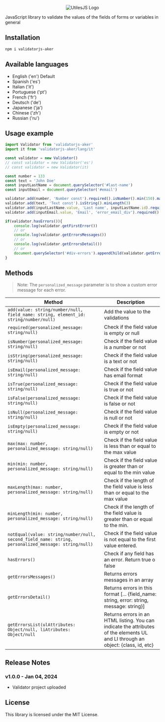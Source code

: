 <p align="center"><img src="https://utilesjs.neocities.org/LogosProyectos/validatorjs.png" alt="UtilesJS Logo"></p>

JavaScript library to validate the values of the fields of forms or variables in general

## Installation

```sh
npm i validatorjs-aker
```

## Available languages

- English ('en') Default
- Spanish ('es')
- Italian ('it')
- Portuguese ('pt')
- French ('fr')
- Deutsch ('de')
- Japanese ('ja')
- Chinese ('zh')
- Russian ('ru')

## Usage example

```js
import Validator from 'validatorjs-aker'
import it from 'validatorjs-aker/lang/it'

const validator = new Validator()
// const validator = new Validator('es')
// const validator = new Validator(it)

const number = 133
const text = 'John Doe'
const inputLastName = document.querySelector('#last-name')
const inputEmail = document.querySelector('#email')

validator.add(number, 'Number const').required().isNumber().min(150).maxLength(4)
validator.add(text, 'Text const').isString().minLength(3)
validator.add(inputLastName.value, 'Last name', inputLastName.id).required('The last name is required, please check it.').isString().minLength(inputLastName.minLength)
validator.add(inputEmail.value, 'Email', 'error_email_div').required().isString().isEmail()

if(validator.hasErrors()){
    console.log(validator.getFirstError())
    // or
    console.log(validator.getErrorsMessages())
    // or
    console.log(validator.getErrorsDetail())
    // or
    document.querySelector('#div-errors').appendChild(validator.getErrorsList())
}
```

## Methods

> Note: The `personalized_message` parameter is to show a custom error message for each error.

| Method | Description |
|-|-|
| `add(value: string/number/null, field_name: string, element_id: string/number/null)` | Add the value to the validations |
| `required(personalized_message: string/null)` | Check if the field value is empty or null |
| `isNumber(personalized_message: string/null)` | Check if the field value is a number or not |
| `isString(personalized_message: string/null)` | Check if the field value is a text or not |
| `isEmail(personalized_message: string/null)` | Check if the field value has email format |
| `isTrue(personalized_message: string/null)` | Check if the field value is true or not |
| `isFalse(personalized_message: string/null)` | Check if the field value is false or not |
| `isNull(personalized_message: string/null)` | Check if the field value is null or not |
| `isEmpty(personalized_message: string/null)` | Check if the field value is empty or not |
| `max(max: number, personalized_message: string/null)` | Check if the field value is less than or equal to the max value |
| `min(min: number, personalized_message: string/null)` | Check if the field value is greater than or equal to the min value |
| `maxLength(max: number, personalized_message: string/null)` | Check if the length of the field value is less than or equal to the max value |
| `minLength(min: number, personalized_message: string/null)` | Check if the length of the field value is greater than or equal to the min. |
| `notEqual(value: string/number/null, second_field_name: string, personalized_message: string/null)` | Check if the field value is not equal to the first value entered. |
| `hasErrors()` | Check if any field has an error. Return true o false |
| `getErrorsMessages()` | Returns errors messages in an array |
| `getErrorsDetail()` | Returns errors in this format [... {field_name: string, error: string, message: string}] |
| `getErrorsList(ulAttributes: Object/null, liAtributes: Object/null` | Returns errors in an HTML listing. You can indicate the attributes of the elements UL and LI through an object: {class, id, etc} |

## Release Notes

### v1.0.0 - Jan 04, 2024

- Validator project uploaded

## License

This library is licensed under the MIT License.
